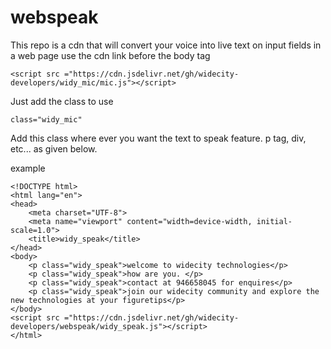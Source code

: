 # webspeak
This repo is a cdn that will convert your voice into live text on input fields in a web page 
use the cdn link  before the body tag
```
<script src ="https://cdn.jsdelivr.net/gh/widecity-developers/widy_mic/mic.js"></script>
```
Just add the class to use
```
class="widy_mic"
```
Add this class where ever you want the text to speak feature. p tag, div, etc... as given below.

example

```
<!DOCTYPE html>
<html lang="en">
<head>
    <meta charset="UTF-8">
    <meta name="viewport" content="width=device-width, initial-scale=1.0">
    <title>widy_speak</title>
</head>
<body>
    <p class="widy_speak">welcome to widecity technologies</p>
    <p class="widy_speak">how are you. </p>
    <p class="widy_speak">contact at 946658045 for enquires</p>
    <p class="widy_speak">join our widecity community and explore the new technologies at your figuretips</p>
</body>
<script src ="https://cdn.jsdelivr.net/gh/widecity-developers/webspeak/widy_speak.js"></script>
</html>
```
